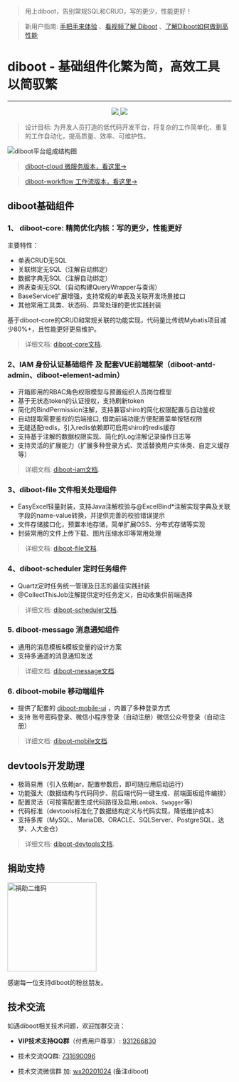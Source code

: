 > 用上diboot，告别常规SQL和CRUD，写的更少，性能更好！

> 新用户指南: [手把手来体验](https://www.diboot.com/guide/beginner/bootstrap.html) 、[看视频了解 Diboot](https://www.bilibili.com/video/BV17P4y1p7L4) 、[了解Diboot如何做到高性能](https://www.bilibili.com/video/BV1tL411p7CD)

# diboot - 基础组件化繁为简，高效工具以简驭繁
<hr>
<p align="center">
    <a href="http://www.apache.org/licenses/LICENSE-2.0.html" target="_blank">
        <img src="https://img.shields.io/hexpm/l/plug.svg">
    </a>
    <a href="https://mvnrepository.com/artifact/com.diboot" target="_blank">
        <img src="https://img.shields.io/maven-central/v/com.diboot/diboot-core-spring-boot-starter">
    </a>
</p>

> 设计目标: 为开发人员打造的低代码开发平台，将复杂的工作简单化、重复的工作自动化，提高质量、效率、可维护性。

![diboot平台组成结构图](https://www.diboot.com/structure.png)

> [diboot-cloud 微服务版本，看这里->](https://www.diboot.com/guide/diboot-cloud/introduce.html)

> [diboot-workflow 工作流版本，看这里->](https://www.diboot.com/guide/diboot-workflow/introduce.html)

## diboot基础组件
### 1、 diboot-core: 精简优化内核：写的更少，性能更好
主要特性：
* 单表CRUD无SQL
* 关联绑定无SQL（注解自动绑定）
* 数据字典无SQL（注解自动绑定）
* 跨表查询无SQL（自动构建QueryWrapper与查询）
* BaseService扩展增强，支持常规的单表及关联开发场景接口
* 其他常用工具类、状态码、异常处理的更优实践封装

基于diboot-core的CRUD和常规关联的功能实现，代码量比传统Mybatis项目减少80%+，且性能更好更易维护。
> 详细文档: [diboot-core文档](https://www.diboot.com/guide/diboot-core/introduce.html).

### 2、IAM 身份认证基础组件 及 配套VUE前端框架（diboot-antd-admin、diboot-element-admin）

* 开箱即用的RBAC角色权限模型与预置组织人员岗位模型
* 基于无状态token的认证授权，支持刷新token
* 简化的BindPermission注解，支持兼容shiro的简化权限配置与自动鉴权
* 自动提取需要鉴权的后端接口, 借助前端功能方便配置菜单按钮权限
* 无缝适配redis，引入redis依赖即可启用shiro的redis缓存
* 支持基于注解的数据权限实现、简化的Log注解记录操作日志等
* 支持灵活的扩展能力（扩展多种登录方式、灵活替换用户实体类、自定义缓存等）
> 详细文档: [diboot-iam文档](https://www.diboot.com/guide/diboot-iam/introduce.html).

### 3、diboot-file 文件相关处理组件

* EasyExcel轻量封装，支持Java注解校验与@ExcelBind*注解实现字典及关联字段的name-value转换，并提供完善的校验错误提示
* 文件存储接口化，预置本地存储，简单扩展OSS、分布式存储等实现
* 封装常用的文件上传下载、图片压缩水印等常用处理
> 详细文档: [diboot-file文档](https://www.diboot.com/guide/diboot-file/introduce.html).

### 4、diboot-scheduler 定时任务组件

* Quartz定时任务统一管理及日志的最佳实践封装
* @CollectThisJob注解提供定时任务定义，自动收集供前端选择
> 详细文档: [diboot-scheduler文档](https://www.diboot.com/guide/diboot-scheduler/introduce.html).

### 5. diboot-message 消息通知组件

* 通用的消息模板&模板变量的设计方案
* 支持多通道的消息通知发送
> 详细文档: [diboot-message文档](https://www.diboot.com/guide/diboot-message/introduce.html).

### 6. diboot-mobile 移动端组件

* 提供了配套的 [diboot-mobile-ui](https://gitee.com/dibo_software/diboot-mobile-ui) ，内置了多种登录方式
* 支持 账号密码登录、微信小程序登录（自动注册）微信公众号登录（自动注册）
> 详细文档: [diboot-mobile文档](https://www.diboot.com/guide/diboot-mobile/introduce.html).

## devtools开发助理
* 极简易用（引入依赖jar，配置参数后，即可随应用启动运行）
* 功能强大（数据结构与代码同步、前后端代码一键生成、前端面板组件编排）
* 配置灵活（可按需配置生成代码路径及启用`Lombok`、`Swagger`等）
* 代码标准（devtools标准化了数据结构定义与代码实现，降低维护成本）
* 支持多库（MySQL、MariaDB、ORACLE、SQLServer、PostgreSQL、达梦、人大金仓）

> 详细文档: [diboot-devtools文档](https://www.diboot.com/guide/diboot-devtools/introduce.html).

## 捐助支持
<img src="https://www.diboot.com/wechat_donate.png" width = "200" height = "200" alt="捐助二维码" align=center />

感谢每一位支持diboot的粉丝朋友。

## 技术交流
如遇diboot相关技术问题，欢迎加群交流：

* **VIP技术支持QQ群**（付费用户尊享）: [931266830]()

* 技术交流QQ群: [731690096]()

* 技术交流微信群 加: [wx20201024]() (备注diboot)
